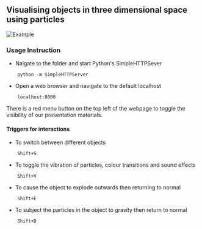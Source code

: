 ## Visualising objects in three dimensional space using particles

![Example](https://www.dropbox.com/s/w3jhqolrxy9j6z0/Screen%20Shot%202017-12-11%20at%209.43.22%20PM.png)

### Usage Instruction
* Naigate to the folder and start Python's SimpleHTTPSever
```
	python -m SimpleHTTPServer
```
* Open a web browser and navigate to the default localhost
```
	localhost:8000
```

There is a red menu button on the top left of the webpage to toggle the visibility of our presentation materials.

#### Triggers for interactions
* To switch between different objects
```
	Shift+S
```
* To toggle the vibration of particles, colour transitions and sound effects
```
	Shift+V
```
* To cause the object to explode outwards then returning to normal
```
	Shift+E
```
* To subject the particles in the object to gravity then return to normal
```
	Shift+D
```